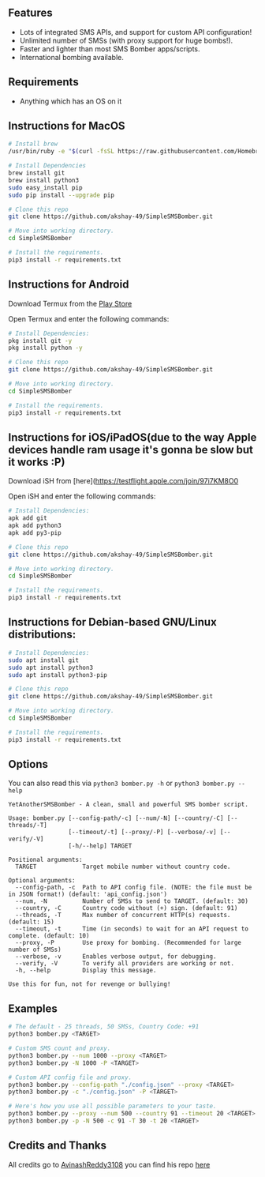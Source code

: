 ## Features
- Lots of integrated SMS APIs, and support for custom API configuration!
- Unlimited number of SMSs (with proxy support for huge bombs!).
- Faster and lighter than most SMS Bomber apps/scripts.
- International bombing available.

## Requirements
- Anything which has an OS on it

## Instructions for MacOS
```bash
# Install brew
/usr/bin/ruby -e "$(curl -fsSL https://raw.githubusercontent.com/Homebrew/install/master/install)"

# Install Dependencies
brew install git
brew install python3
sudo easy_install pip
sudo pip install --upgrade pip

# Clone this repo
git clone https://github.com/akshay-49/SimpleSMSBomber.git

# Move into working directory.
cd SimpleSMSBomber

# Install the requirements.
pip3 install -r requirements.txt
```

## Instructions for Android

Download Termux from the [Play Store](https://play.google.com/store/apps/details?id=com.termux)

Open Termux and enter the following commands:

```bash
# Install Dependencies:
pkg install git -y 
pkg install python -y 

# Clone this repo
git clone https://github.com/akshay-49/SimpleSMSBomber.git

# Move into working directory.
cd SimpleSMSBomber

# Install the requirements.
pip3 install -r requirements.txt
```

## Instructions for iOS/iPadOS(due to the way Apple devices handle ram usage it's gonna be slow but it works :P)

Download iSH from [here](https://testflight.apple.com/join/97i7KM8O0

Open iSH and enter the following commands:

```bash
# Install Dependencies:
apk add git
apk add python3
apk add py3-pip

# Clone this repo
git clone https://github.com/akshay-49/SimpleSMSBomber.git

# Move into working directory.
cd SimpleSMSBomber

# Install the requirements.
pip3 install -r requirements.txt
```

## Instructions for Debian-based GNU/Linux distributions:

```bash
# Install Dependencies:
sudo apt install git
sudo apt install python3
sudo apt install python3-pip

# Clone this repo
git clone https://github.com/akshay-49/SimpleSMSBomber.git

# Move into working directory.
cd SimpleSMSBomber

# Install the requirements.
pip3 install -r requirements.txt
```

## Options
You can also read this via `python3 bomber.py -h` or `python3 bomber.py --help`

```
YetAnotherSMSBomber - A clean, small and powerful SMS bomber script.

Usage: bomber.py [--config-path/-c] [--num/-N] [--country/-C] [--threads/-T]
                 [--timeout/-t] [--proxy/-P] [--verbose/-v] [--verify/-V]
                 [-h/--help] TARGET

Positional arguments:
  TARGET             Target mobile number without country code.

Optional arguments:
  --config-path, -c  Path to API config file. (NOTE: the file must be in JSON format!) (default: 'api_config.json')
  --num, -N          Number of SMSs to send to TARGET. (default: 30)
  --country, -C      Country code without (+) sign. (default: 91)
  --threads, -T      Max number of concurrent HTTP(s) requests. (default: 15)
  --timeout, -t      Time (in seconds) to wait for an API request to complete. (default: 10)
  --proxy, -P        Use proxy for bombing. (Recommended for large number of SMSs)
  --verbose, -v      Enables verbose output, for debugging.
  --verify, -V       To verify all providers are working or not.
  -h, --help         Display this message.

Use this for fun, not for revenge or bullying!
```

## Examples
```bash
# The default - 25 threads, 50 SMSs, Country Code: +91
python3 bomber.py <TARGET>

# Custom SMS count and proxy.
python3 bomber.py --num 1000 --proxy <TARGET>
python3 bomber.py -N 1000 -P <TARGET>

# Custom API config file and proxy.
python3 bomber.py --config-path "./config.json" --proxy <TARGET>
python3 bomber.py -c "./config.json" -P <TARGET>

# Here's how you use all possible parameters to your taste.
python3 bomber.py --proxy --num 500 --country 91 --timeout 20 <TARGET>
python3 bomber.py -p -N 500 -c 91 -T 30 -t 20 <TARGET>
```

## Credits and Thanks

All credits go to [AvinashReddy3108](https://github.com/AvinashReddy3108) you can find his repo [here](https://github.com/AvinashReddy3108/YetAnotherSMSBomber)





